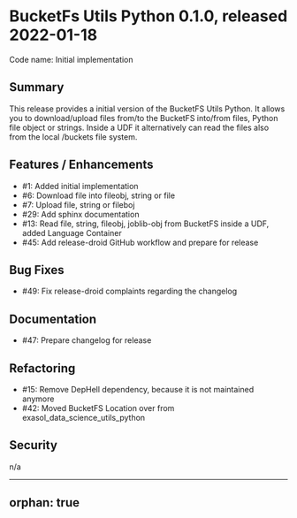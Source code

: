 # BucketFs Utils Python 0.1.0, released 2022-01-18
Code name: Initial implementation

## Summary

This release provides a initial version of the BucketFS Utils Python. It allows you to download/upload files from/to the BucketFS into/from files, Python file object or strings. Inside a UDF it alternatively can read the files also from the local /buckets file system.

## Features / Enhancements

  - #1: Added initial implementation
  - #6: Download file into fileobj, string or file
  - #7: Upload file, string or fileboj
  - #29: Add sphinx documentation
  - #13: Read file, string, fileobj, joblib-obj from BucketFS inside a UDF, added Language Container
  - #45: Add release-droid GitHub workflow and prepare for release

## Bug Fixes

  - #49: Fix release-droid complaints regarding the changelog
  
## Documentation

  - #47: Prepare changelog for release

## Refactoring

  - #15: Remove DepHell dependency, because it is not maintained anymore
  - #42: Moved BucketFS Location over from exasol_data_science_utils_python

## Security

n/a


---
orphan: true
---

